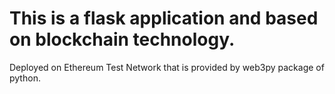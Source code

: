 # This is a flask application and based on blockchain technology.

Deployed on Ethereum Test Network that is provided by web3py package of python.

